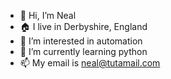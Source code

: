- 👋 Hi, I’m Neal
- 🏠 I live in Derbyshire, England
- 👀 I’m interested in automation
- 🌱 I’m currently learning python
- 📫 My email is neal@tutamail.com

<!---
nez-nix/nez-nix is a ✨ special ✨ repository because its `README.md` (this file) appears on your GitHub profile.
You can click the Preview link to take a look at your changes.
--->
